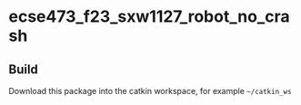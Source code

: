 # ecse473_f23_sxw1127_robot_no_crash
## Build
Download this package into the catkin workspace, for example `~/catkin_ws`
